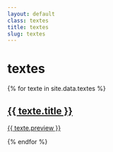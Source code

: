 ```yaml
---
layout: default
class: textes
title: textes
slug: textes
---
```


# textes

<div class="textes-list">
{% for texte in site.data.textes %}
    <a href="{{ texte.link }}">
        <div class="texte-elements">
            <h2 class="texte-title">    
                {{ texte.title }}
            </h2>
            <p class="texte-preview">    
                {{ texte.preview }}
            </p>
        </div>
    </a>
{% endfor %}
</div>